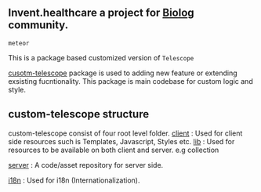 ## Invent.healthcare a project for [Biolog](../biolog) community. 

```
meteor

```

This is a package based customized  version of `Telescope` 

[cusotm-telescope](/package/custom-telescope)  package is used to  adding new feature or extending exsisting fucntionality. This package is main codebase for custom logic and style.



## custom-telescope structure
custom-telescope consist of four root level folder.
[client](/package/custom-telescope/client) : Used for client side resources such is Templates, Javascript, Styles etc.
[lib](/package/custom-telescope/lib) : Used for resources to be available on both client and server. e.g collection

[server](/package/custom-telescope/server) : A code/asset repository for server side.

[i18n](/package/custom-telescope/server) : Used for i18n (Internationalization).



